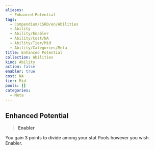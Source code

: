 ```yaml
---
aliases:
  - Enhanced Potential
tags:
  - Compendium/CSRD/en/Abilities
  - Ability
  - Ability/Enabler
  - Ability/Cost/NA
  - Ability/Tier/Mid
  - Ability/Categories/Meta
title: Enhanced Potential
collection: Abilities
kind: Ability
action: false
enabler: true
cost: NA
tier: Mid
pools: []
categories:
  - Meta
---
```

## Enhanced Potential    
>**Enabler**  
    
You gain 3 points to divide among your stat Pools however you wish. Enabler.